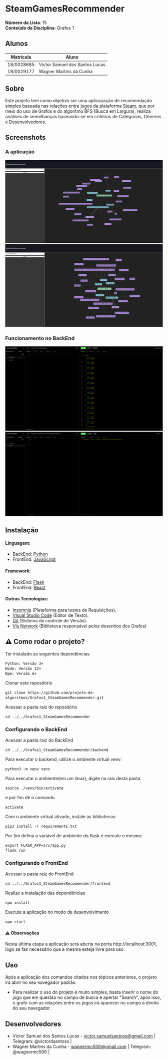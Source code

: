 # SteamGamesRecommender

**Número da Lista**: 15<br>
**Conteúdo da Disciplina**: Grafos 1<br>

## Alunos
|Matrícula | Aluno |
| -- | -- |
| 18/0028685  |  Victor Samuel dos Santos Lucas |
| 18/0029177  |  Wagner Martins da Cunha |

## Sobre 
Este projeto tem como objetivo ser uma aplicaçação de recomendação simples baseada nas relações entre jogos da plataforma [Steam](https://store.steampowered.com/?l=portuguese), que por meio do uso de Grafos e do algorítmo BFS (Busca em Largura), realiza análises de semelhanças baseando-se em critérios de Categorias, Gêneros e Desenvolvedores. 


## Screenshots

### A aplicação
   ![](img/csgoFront.jpg) 
   ![](img/reddeadredemption2Front.jpg)

### Funcionamento no BackEnd
   ![Grafo](img/getGraphBack.jpg)
   ![Busca](img/csgoBack.jpg)

## Instalação 
#### Linguagem: 
* BackEnd: [Python](https://www.python.org/)
* FrontEnd: [JavaScript](https://www.javascript.com/)

#### Framework:
* BackEnd: [Flask](https://flask.palletsprojects.com/en/1.1.x/)
* FrontEnd: [React](https://pt-br.reactjs.org/)

#### Outras Tecnologias:
* [Insomnia](https://insomnia.rest/download/) (Plataforma para testes de Requisições).
* [Visual Studio Code](https://code.visualstudio.com/) (Editor de Texto).
* [Git](https://git-scm.com/) (Sistema de controle de Versão).
* [Vis Network](https://visjs.github.io/vis-network/examples/) (Biblioteca responsável pelos desenhos dos Grafos)
## :warning: Como rodar o projeto?
Ter instalado as seguintes dependências
 
```
Python: Versão 3+
Node: Versão 12+
Npm: Versão 6+
```
Clonar este repositório

```
git clone https://github.com/projeto-de-algoritmos/Grafos1_SteamGamesRecommender.git
```
Acessar a pasta raiz do repositório 

```
cd ../../Grafos1_SteamGamesRecommender
```
### Configurando o BackEnd
Acessar a pasta raiz do BackEnd

```
cd ../../Grafos1_SteamGamesRecommender/backend
```
Para executar o backend, utilize o ambiente virtual venv:

```
python3 -m venv venv
```
Para executar o ambiente(em um linux), digite na raís desta pasta.

```
source ./venv/bin/activate
```
e por fim dê o comando

```
activate
```
Com o ambiente virtual ativado, instale as bibliotecas:

```
pip3 install -r requirements.txt
```
Por fim defina a variável de ambiente do flask e execute o mesmo:

```
export FLASK_APP=src/app.py
flask run
```
### Configurando o FrontEnd
Acessar a pasta raiz do FrontEnd

```
cd ../../Grafos1_SteamGamesRecommender/frontend
```
Realize a instalação das dependências

```
npm install
```
Execute a aplicação no modo de desenvolvimento

```
npm start
```
#### :warning: Observações
Nesta última etapa a aplicação será aberta na porta  http://localhost:3001, logo se faz necessário que a mesma esteja livre para uso. 

## Uso 
Após a aplicação dos comandos citados nos tópicos anteriores, o projeto irá abrir no seu navegador padrão. 

* Para realizar o uso do projeto é muito simples, basta inserir o nome do jogo que em questão no campo de busca e apertar "Search", após isso, o grafo com as relações entre os jogos irá aparecer no campo à direita do seu navegador. 
## Desenvolvedores 
* Victor Samuel dos Santos Lucas - victor.samuelsantoss@gmail.com | Telegram: @victordsantoss | 
* Wagner Martins da Cunha - wagnermc506@gmail.com | Telegram: @wagnermc506 |
